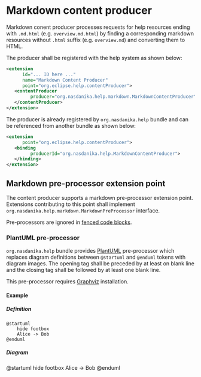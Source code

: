 # Markdown content producer

Markdown conent producer processes requests for help resources ending with ``.md.html`` (e.g. ``overview.md.html``) by finding a corresponding markdown resources without ``.html``
suffix (e.g. ``overview.md``) and converting them to HTML. 

The producer shall be registered with the help system as shown below:

```xml
<extension
      id="... ID here ..."
      name="Markdown Content Producer"
      point="org.eclipse.help.contentProducer">
   <contentProducer
         producer="org.nasdanika.help.markdown.MarkdownContentProducer">
   </contentProducer>
</extension>
``` 

The producer is already registered by ``org.nasdanika.help`` bundle and can be referenced from another bundle as shown below:

```xml
<extension
      point="org.eclipse.help.contentProducer">
   <binding
         producerId="org.nasdanika.help.MarkdownContentProducer">
   </binding>
</extension>
``` 

## Markdown pre-processor extension point

The content producer supports a markdown pre-processor extension point. 
Extensions contributing to this point shall implement ``org.nasdanika.help.markdown.MarkdownPreProcessor`` interface.

Pre-processors are ignored in [fenced code blocks](https://help.github.com/en/articles/creating-and-highlighting-code-blocks). 

### PlantUML pre-processor

``org.nasdanika.help`` bundle provides [PlantUML](http://plantuml.com) pre-processor which replaces diagram definitions between ``@startuml`` and ``@enduml`` tokens with diagram images. The opening tag shall be preceded by at least on blank line and the closing tag shall be followed by at least one blank line. 

This pre-processor requires [Graphviz](https://www.graphviz.org/) installation.

#### Example

##### Definition
```
@startuml
	hide footbox
	Alice -> Bob
@enduml
```	 

##### Diagram

@startuml
	hide footbox
	Alice -> Bob
@enduml


